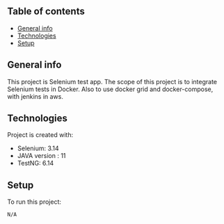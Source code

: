 ## Table of contents
* [General info](#general-info)
* [Technologies](#technologies)
* [Setup](#setup)

## General info
This project is Selenium test app. 
The scope of this project is to integrate Selenium tests in Docker.
Also to use docker grid and docker-compose, with jenkins in aws.
	
## Technologies
Project is created with:
* Selenium: 3.14
* JAVA version : 11
* TestNG: 6.14
	
## Setup
To run this project:

```
N/A
```
